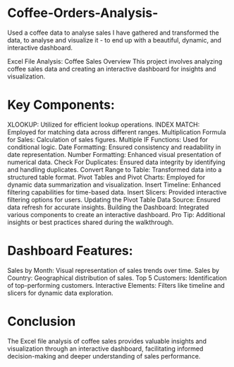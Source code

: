 # Coffee-Orders-Analysis-
Used a coffee data to analyse sales  I have gathered and transformed the data, to analyse and visualize it - to end up with a beautiful, dynamic, and interactive dashboard.

Excel File Analysis: Coffee Sales
Overview
This project involves analyzing coffee sales data and creating an interactive dashboard for insights and visualization.

# Key Components:

XLOOKUP: Utilized for efficient lookup operations.
INDEX MATCH: Employed for matching data across different ranges.
Multiplication Formula for Sales: Calculation of sales figures.
Multiple IF Functions: Used for conditional logic.
Date Formatting: Ensured consistency and readability in date representation.
Number Formatting: Enhanced visual presentation of numerical data.
Check For Duplicates: Ensured data integrity by identifying and handling duplicates.
Convert Range to Table: Transformed data into a structured table format.
Pivot Tables and Pivot Charts: Employed for dynamic data summarization and visualization.
Insert Timeline: Enhanced filtering capabilities for time-based data.
Insert Slicers: Provided interactive filtering options for users.
Updating the Pivot Table Data Source: Ensured data refresh for accurate insights.
Building the Dashboard: Integrated various components to create an interactive dashboard.
Pro Tip: Additional insights or best practices shared during the walkthrough.


# Dashboard Features:
Sales by Month: Visual representation of sales trends over time.
Sales by Country: Geographical distribution of sales.
Top 5 Customers: Identification of top-performing customers.
Interactive Elements: Filters like timeline and slicers for dynamic data exploration.


# Conclusion
The Excel file analysis of coffee sales provides valuable insights and visualization through an interactive dashboard, facilitating informed decision-making and deeper understanding of sales performance.
